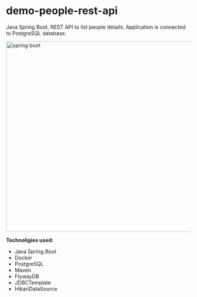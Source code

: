 # demo-people-rest-api
Java Spring Boot, REST API to list people details. Application is connected to PostgreSQL database.

<img src="https://i.imgur.com/Id9o5iJ.jpg" alt="spring boot" width="600" height="520" />

**Technoligies used:** 

- Java Spring Boot 
- Docker 
- PostgreSQL 
- Maven 
- FlywayDB 
- JDBCTemplate 
- HikariDataSource
